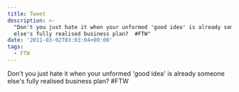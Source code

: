 ```yaml
---
title: Tweet
description: >-
  "Don't you just hate it when your unformed 'good idea' is already someone
  else's fully realised business plan?  #FTW"
date: '2011-03-02T03:03:04+00:00'
tags:
  - FTW
---
```

Don't you just hate it when your unformed 'good idea' is already someone else's fully realised business plan?  #FTW

